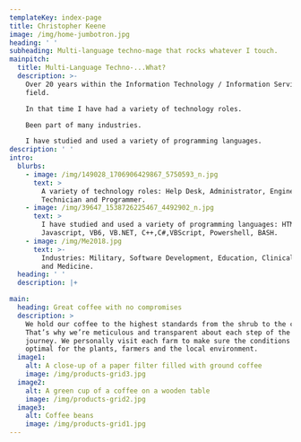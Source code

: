 ```yaml
---
templateKey: index-page
title: Christopher Keene
image: /img/home-jumbotron.jpg
heading: ' '
subheading: Multi-language techno-mage that rocks whatever I touch.
mainpitch:
  title: Multi-Language Techno-...What?
  description: >-
    Over 20 years within the Information Technology / Information Services
    field. 

    In that time I have had a variety of technology roles. 

    Been part of many industries.

    I have studied and used a variety of programming languages.
description: ' '
intro:
  blurbs:
    - image: /img/149028_1706906429867_5750593_n.jpg
      text: >
        A variety of technology roles: Help Desk, Administrator, Engineer,
        Technician and Programmer. 
    - image: /img/39647_1538726225467_4492902_n.jpg
      text: >
        I have studied and used a variety of programming languages: HTML, CSS,
        Javascript, VB6, VB.NET, C++,C#,VBScript, Powershell, BASH.
    - image: /img/Me2018.jpg
      text: >-
        Industries: Military, Software Development, Education, Clinical Research
        and Medicine.
  heading: ' '
  description: |+

main:
  heading: Great coffee with no compromises
  description: >
    We hold our coffee to the highest standards from the shrub to the cup.
    That’s why we’re meticulous and transparent about each step of the coffee’s
    journey. We personally visit each farm to make sure the conditions are
    optimal for the plants, farmers and the local environment.
  image1:
    alt: A close-up of a paper filter filled with ground coffee
    image: /img/products-grid3.jpg
  image2:
    alt: A green cup of a coffee on a wooden table
    image: /img/products-grid2.jpg
  image3:
    alt: Coffee beans
    image: /img/products-grid1.jpg
---
```


